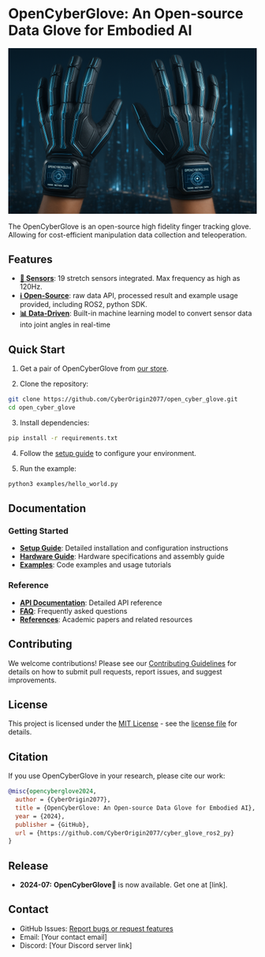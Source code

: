 # OpenCyberGlove: An Open-source Data Glove for Embodied AI 
![OpenCyberGlove](imgs/open_cyber_glove_teaser.png)

The OpenCyberGlove is an open-source high fidelity finger tracking glove. Allowing for cost-efficient manipulation data collection and teleoperation.

## Features

- [**🧤 Sensors**](setup/hardware.md): 19 stretch sensors integrated. Max frequency as high as 120Hz.
- [**ℹ️ Open-Source**](setup/software.md): raw data API, processed result and example usage provided, including ROS2, python SDK.
- [**📊 Data-Driven**](setup/software.md): Built-in machine learning model to convert sensor data into joint angles in real-time


## Quick Start

1. Get a pair of OpenCyberGlove from [our store](#).

2. Clone the repository:
```bash
git clone https://github.com/CyberOrigin2077/open_cyber_glove.git
cd open_cyber_glove
```

3. Install dependencies:
```bash
pip install -r requirements.txt
```

4. Follow the [setup guide](setup/software.md) to configure your environment.

5. Run the example:
```bash
python3 examples/hello_world.py
```

## Documentation

### Getting Started
- [**Setup Guide**](setup/software.md): Detailed installation and configuration instructions
- [**Hardware Guide**](setup/hardware.md): Hardware specifications and assembly guide
- [**Examples**](examples.md): Code examples and usage tutorials

### Reference
- [**API Documentation**](api.md): Detailed API reference
- [**FAQ**](faq.md): Frequently asked questions
- [**References**](references.md): Academic papers and related resources

## Contributing

We welcome contributions! Please see our [Contributing Guidelines](CONTRIBUTING.md) for details on how to submit pull requests, report issues, and suggest improvements.

## License

This project is licensed under the [MIT License](LICENSE) - see the [license file](license.md) for details.

## Citation

If you use OpenCyberGlove in your research, please cite our work:

```bibtex
@misc{opencyberglove2024,
  author = {CyberOrigin2077},
  title = {OpenCyberGlove: An Open-source Data Glove for Embodied AI},
  year = {2024},
  publisher = {GitHub},
  url = {https://github.com/CyberOrigin2077/cyber_glove_ros2_py}
}
```

## Release
- **2024-07:** **OpenCyberGlove🧤** is now available. Get one at [link].

## Contact

- GitHub Issues: [Report bugs or request features](https://github.com/CyberOrigin2077/cyber_glove_ros2_py/issues)
- Email: [Your contact email]
- Discord: [Your Discord server link]


